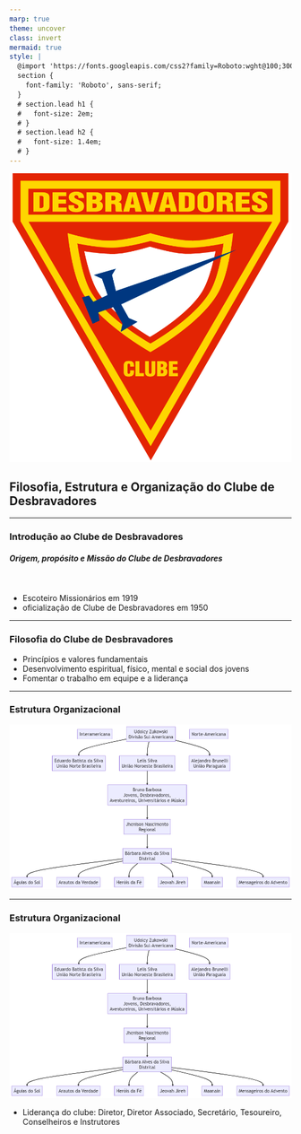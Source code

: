 ```yaml
---
marp: true
theme: uncover
class: invert
mermaid: true
style: |
  @import 'https://fonts.googleapis.com/css2?family=Roboto:wght@100;300;400;500;700;900&display=swap';
  section {
    font-family: 'Roboto', sans-serif;
  }
  # section.lead h1 {
  #   font-size: 2em;
  # }
  # section.lead h2 {
  #   font-size: 1.4em;
  # }
---
```


![w:150](./D1.webp)

## **Filosofia, Estrutura e Organização do Clube de Desbravadores**

---

### Introdução ao Clube de Desbravadores

##### Origem, propósito e Missão do Clube de Desbravadores

<br>

- Escoteiro Missionários em 1919
- oficialização de Clube de Desbravadores em 1950

---

### Filosofia do Clube de Desbravadores

- Princípios e valores fundamentais
- Desenvolvimento espiritual, físico, mental e social dos jovens
- Fomentar o trabalho em equipe e a liderança

---

### Estrutura Organizacional

![organização](./main_organization.png)

---

### Estrutura Organizacional

![organização](./main_organization.png)

- Liderança do clube: Diretor, Diretor Associado, Secretário, Tesoureiro, Conselheiros e Instrutores

<!-- ---

## O que é Filosofia?

> Conjunto de doutrinas, valores e ideias filosóficas de uma época comum a determinado povo ou grupo social...

<br/>

Fonte: [Michaelis - Moderno Dicionário da Língua Portuguesa](https://michaelis.uol.com.br/moderno-portugues/busca/portugues-brasileiro/filosofia)

--- -->
